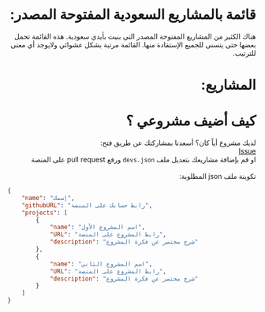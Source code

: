<div dir="rtl">
    <h1>
    قائمة بالمشاريع السعودية المفتوحة المصدر:
    </h1>
    <p>
        هناك الكثير من المشاريع المفتوحة المصدر التي بنيت بأيدي سعودية. هذه القائمة تحمل بعضها حتى يتسنى للجميع الإستفادة منها. القائمة مرتبة بشكل عشوائي ولايوجد أي معنى للترتيب.
    </p>
    <h1>
    المشاريع:
    </h1>
    <!-- DEVELOPERS LIST -->
    <h1>كيف أضيف مشروعي ؟
    </h1> لديك مشروع أياً كان؟ أسعدنا بمشاركتك عن طريق فتح:
    <br>
    <a href="https://github.com/SaudiOpenSourceCommunity/SaudiOSS/issues/new">Issue</a>
    <br>
    او قم بإضافة مشاريعك بتعديل ملف <code>devs.json</code> ورفع pull request على المنصة 
    <br><br>
    تكوينة ملف json المطلوبة:
</div>

```json
{
    "name": "إسمك",
    "githubURL": "رابط حسابك على المنصة",
    "projects": [
        {
            "name": "اسم المشروع الأول",
            "URL": "رابط المشروع على المنصة",
            "description": "شرح مختصر عن فكرة المشروع"
        },
        {
            "name": "اسم المشروع الثاني",
            "URL": "رابط المشروع على المنصة",
            "description": "شرح مختصر عن فكرة المشروع"
        }
    ]
}
```
